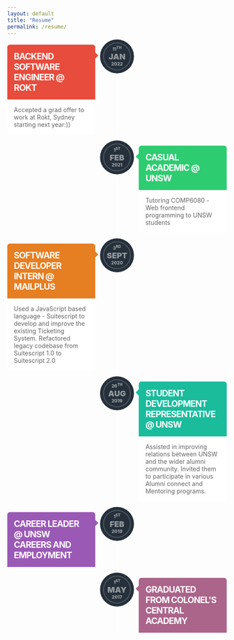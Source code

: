 ```yaml
---
layout: default
title: "Resume"
permalink: /resume/
---
```


<!-- Credits: https://codepen.io/rosstopping/pen/rcxGb -->

<style>
    section#timeline {
        position: relative; 
    }
    section#timeline:before {
        content: '';
        display: block;
        position: absolute;
        left: 50%;
        top: 0;
        margin: 0 0 0 -1px;
        width: 2px;
        height: 100%;
        background: rgba(255,255,255,0.2);
    }
    section#timeline article {
        width: 100%;
        margin: 0 0 20px 0;
        position: relative;
    }
    section#timeline article:after {
        content: '';
        display: block;
        clear: both;
    }
    section#timeline article div.inner {
        width: 40%;
        float: left;
        margin: 5px 0 0 0;
        border-radius: 6px;
    }
    section#timeline article div.inner span.date {
        display: block;
        width: 60px;
        height: 50px;
        padding: 5px 0;
        position: absolute;
        top: 0;
        left: 50%;
        margin: 0 0 0 -32px;
        border-radius: 100%;
        font-size: 12px;
        font-weight: 900;
        text-transform: uppercase;
        background: #25303B;
        color: rgba(255,255,255,0.5);
        border: 2px solid rgba(255,255,255,0.2);
        box-shadow: 0 0 0 7px #25303B;
    }
    section#timeline article div.inner span.date span {
        display: block;
        text-align: center;
    }
    section#timeline article div.inner span.date span.day {
        font-size: 10px;
    }
    section#timeline article div.inner span.date span.month {
        font-size: 18px;
    }
    section#timeline article div.inner span.date span.year {
        font-size: 10px;
    }
    section#timeline article div.inner h2 {
        padding: 15px;
        margin: 0;
        color: #fff;
        font-size: 20px;
        text-transform: uppercase;
        letter-spacing: -1px;
        border-radius: 6px 6px 0 0;
        position: relative;
    }
    section#timeline article div.inner h2:after {
        content: '';
        position: absolute;
        top: 20px;
        right: -5px;
            width: 10px; 
            height: 10px;
        -webkit-transform: rotate(-45deg);
    }
    section#timeline article div.inner p {
        padding: 15px;
        margin: 0;
        font-size: 14px;
        background: #fff;
        color: #656565;
        border-radius: 0 0 6px 6px;
    }
    section#timeline article:nth-child(2n+2) div.inner {
        float: right;
    }
    section#timeline article:nth-child(2n+2) div.inner h2:after {
        left: -5px;
    }
    section#timeline article:nth-child(1) div.inner h2 {
        background: #e74c3c;
    }
    section#timeline article:nth-child(1) div.inner h2:after {
        background: #e74c3c;
    }
    section#timeline article:nth-child(2) div.inner h2 {
        background: #2ecc71;
    }
    section#timeline article:nth-child(2) div.inner h2:after {
        background: #2ecc71;
    }
    section#timeline article:nth-child(3) div.inner h2 {
        background: #e67e22;
    }
    section#timeline article:nth-child(3) div.inner h2:after {
        background: #e67e22;
    }
    section#timeline article:nth-child(4) div.inner h2 {
        background: #1abc9c;
    }
    section#timeline article:nth-child(4) div.inner h2:after {
        background: #1abc9c;
    }
    section#timeline article:nth-child(5) div.inner h2 {
        background: #9b59b6;
    }
    section#timeline article:nth-child(5) div.inner h2:after {
        background: #9b59b6;
    }
    section#timeline article:nth-child(6) div.inner h2:after {
        background: #ab648a;
    }
     section#timeline article:nth-child(6) div.inner h2 {
        background: #ab648a;
    }
</style>

<section id="timeline">
  <article>
    <div class="inner">
      <span class="date">
        <span class="day">11<sup>th</sup></span>
        <span class="month">Jan</span>
        <span class="year">2022</span>
      </span>
      <h2>Backend Software Engineer @ Rokt</h2>
      <p>Accepted a grad offer to work at Rokt, Sydney starting next year:))</p>
    </div>
  </article>
  <article>
    <div class="inner">
      <span class="date">
        <span class="day">1<sup>st</sup></span>
        <span class="month">Feb</span>
        <span class="year">2021</span>
      </span>
      <h2>Casual Academic @ UNSW</h2>
      <p>Tutoring COMP6080 - Web frontend programming to UNSW students</p>
    </div>
  </article>
  <article>
    <div class="inner">
      <span class="date">
        <span class="day">3<sup>rd</sup></span>
        <span class="month">Sept</span>
        <span class="year">2020</span>
      </span>
      <h2>Software Developer Intern @ MailPlus</h2>
      <p>Used a JavaScript based language - Suitescript to develop and improve the existing Ticketing System. Refactored legacy codebase from Suitescript 1.0 to Suitescript 2.0</p>
    </div>
  </article>
  <article>
    <div class="inner">
      <span class="date">
        <span class="day">26<sup>th</sup></span>
        <span class="month">Aug</span>
        <span class="year">2019</span>
      </span>
      <h2>Student Development Representative @ UNSW</h2>
      <p>Assisted in improving relations between UNSW and the wider alumni community. Invited them to participate in various Alumni connect and Mentoring programs.</p>
    </div>
  </article>
  <article>
  <div class="inner">
      <span class="date">
        <span class="day">1<sup>st</sup></span>
        <span class="month">Feb</span>
        <span class="year">2019</span>
      </span>
      <h2>Career Leader @ UNSW Careers and Employment</h2>
    </div>
  </article>
  <article>
    <div class="inner">
      <span class="date">
        <span class="day">1<sup>st</sup></span>
        <span class="month">May</span>
        <span class="year">2017</span>
      </span>
      <h2>Graduated from Colonel's Central Academy</h2>
    </div>
  </article>
</section>


